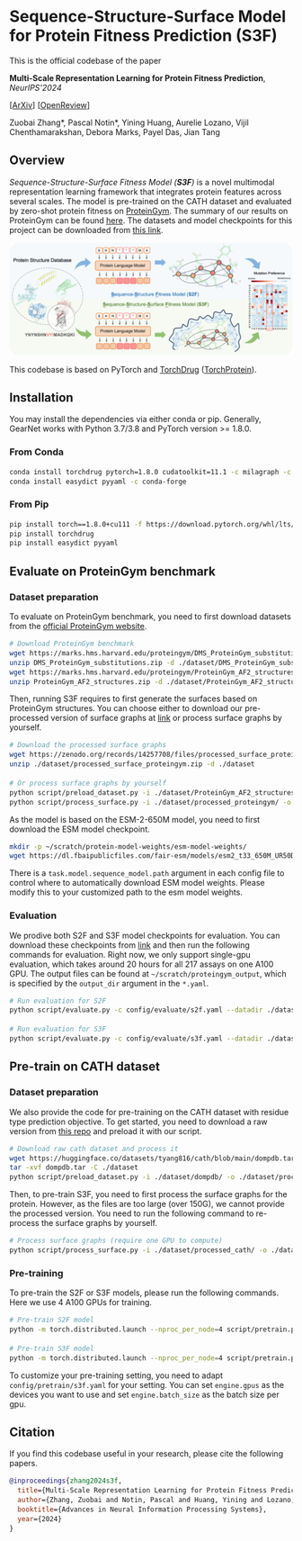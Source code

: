 # Sequence-Structure-Surface Model for Protein Fitness Prediction (S3F)

This is the official codebase of the paper

**Multi-Scale Representation Learning for Protein Fitness Prediction**, *NeurIPS'2024*

[[ArXiv](https://arxiv.org/abs/2412.01108)] [[OpenReview](https://openreview.net/forum?id=kWMVzIdCEn)]

Zuobai Zhang*, Pascal Notin*, Yining Huang, Aurelie Lozano, Vijil Chenthamarakshan, Debora Marks, Payel Das, Jian Tang

## Overview

*Sequence-Structure-Surface Fitness Model (**S3F**)* is a novel multimodal representation learning framework that integrates protein features across several scales. The model is pre-trained on the CATH dataset and evaluated by zero-shot protein fitness on [ProteinGym](https://proteingym.org/). The summary of our results on ProteinGym can be found [here](./asset/DMS_substitutions_Spearman_DMS_level.csv). The datasets and model checkpoints for this project can be downloaded from [this link](https://zenodo.org/records/14257708).

![GearNet](./asset/s3f.png)

This codebase is based on PyTorch and [TorchDrug] ([TorchProtein](https://torchprotein.ai)). 

[TorchDrug]: https://github.com/DeepGraphLearning/torchdrug

## Installation

You may install the dependencies via either conda or pip. Generally, GearNet works
with Python 3.7/3.8 and PyTorch version >= 1.8.0.

### From Conda

```bash
conda install torchdrug pytorch=1.8.0 cudatoolkit=11.1 -c milagraph -c pytorch-lts -c pyg -c conda-forge
conda install easydict pyyaml -c conda-forge
```

### From Pip

```bash
pip install torch==1.8.0+cu111 -f https://download.pytorch.org/whl/lts/1.8/torch_lts.html
pip install torchdrug
pip install easydict pyyaml
```

## Evaluate on ProteinGym benchmark

### Dataset preparation 
To evaluate on ProteinGym benchmark, you need to first download datasets from the [official ProteinGym website](https://proteingym.org/).
```bash
# Download ProteinGym benchmark
wget https://marks.hms.harvard.edu/proteingym/DMS_ProteinGym_substitutions.zip -O ./dataset
unzip DMS_ProteinGym_substitutions.zip -d ./dataset/DMS_ProteinGym_substitutions
wget https://marks.hms.harvard.edu/proteingym/ProteinGym_AF2_structures.zip -O ./dataset
unzip ProteinGym_AF2_structures.zip -d ./dataset/ProteinGym_AF2_structures
```

Then, running S3F requires to first generate the surfaces based on ProteinGym structures. You can choose either to download our pre-processed version of surface graphs at [link](https://zenodo.org/records/14257708/files/processed_surface_proteingym.zip) or process surface graphs by yourself.
```bash
# Download the processed surface graphs
wget https://zenodo.org/records/14257708/files/processed_surface_proteingym.zip -P ./dataset
unzip ./dataset/processed_surface_proteingym.zip -d ./dataset

# Or process surface graphs by yourself
python script/preload_dataset.py -i ./dataset/ProteinGym_AF2_structures/ -o ./dataset/processed_proteingym/
python script/process_surface.py -i ./dataset/processed_proteingym/ -o ./dataset/processed_surface_gym/
```

As the model is based on the ESM-2-650M model, you need to first download the ESM model checkpoint.
```bash
mkdir -p ~/scratch/protein-model-weights/esm-model-weights/
wget https://dl.fbaipublicfiles.com/fair-esm/models/esm2_t33_650M_UR50D.pt -P ~/scratch/protein-model-weights/esm-model-weights/
```
There is a `task.model.sequence_model.path` argument in each config file to control where to automatically download ESM model weights. Please modify this to your customized path to the esm model weights.


### Evaluation

We prodive both S2F and S3F model checkpoints for evaluation. You can download these checkpoints from [link](https://zenodo.org/records/14257708) and then run the following commands for evaluation. Right now, we only support single-gpu evaluation, which takes around 20 hours for all 217 assays on one A100 GPU. The output files can be found at `~/scratch/proteingym_output`, which is specified by the `output_dir` argument in the `*.yaml`.

```bash
# Run evaluation for S2F
python script/evaluate.py -c config/evaluate/s2f.yaml --datadir ./dataset/DMS_ProteinGym_substitutions --structdir ./dataset/ProteinGym_AF2_structures --ckpt <path_to_ckpt>

# Run evaluation for S3F
python script/evaluate.py -c config/evaluate/s3f.yaml --datadir ./dataset/DMS_ProteinGym_substitutions --structdir ./dataset/ProteinGym_AF2_structures --surfdir ./dataset/processed_surface_gym/ --ckpt <path_to_ckpt>
```

## Pre-train on CATH dataset

### Dataset preparation 
We also provide the code for pre-training on the CATH dataset with residue type prediction objective.
To get started, you need to download a raw version from [this repo](https://github.com/tyang816/ProtSSN) and preload it with our script.
```bash
# Download raw cath dataset and process it
wget https://huggingface.co/datasets/tyang816/cath/blob/main/dompdb.tar -P ./dataset
tar -xvf dompdb.tar -C ./dataset
python script/preload_dataset.py -i ./dataset/dompdb/ -o ./dataset/processed_cath/
```

Then, to pre-train S3F, you need to first process the surface graphs for the protein. However, as the files are too large (over 150G), we cannot provide the processed version. You need to run the following command to re-process the surface graphs by yourself.
```bash
# Process surface graphs (require one GPU to compute)
python script/process_surface.py -i ./dataset/processed_cath/ -o ./dataset/processed_surface_cath/
```


### Pre-training

To pre-train the S2F or S3F models, please run the following commands. Here we use 4 A100 GPUs for training. 
```bash
# Pre-train S2F model
python -m torch.distributed.launch --nproc_per_node=4 script/pretrain.py -c config/pretrain/s2f.yaml --datadir ./dataset/processed_cath

# Pre-train S3F model
python -m torch.distributed.launch --nproc_per_node=4 script/pretrain.py -c config/pretrain/s3f.yaml --datadir ./dataset/processed_cath --surfdir ./dataset/processed_surface_cath
```

To customize your pre-training setting, you need to adapt `config/pretrain/s3f.yaml` for your setting. You can set `engine.gpus` as the devices you want to use and set `engine.batch_size` as the batch size per gpu.

## Citation
If you find this codebase useful in your research, please cite the following papers.

```bibtex
@inproceedings{zhang2024s3f,
  title={Multi-Scale Representation Learning for Protein Fitness Prediction},
  author={Zhang, Zuobai and Notin, Pascal and Huang, Yining and Lozano, Aurelie and Chenthamarakshan, Vijil and Marks, Debora and Das, Payel and Tang, Jian},
  booktitle={Advances in Neural Information Processing Systems},
  year={2024}
}
```